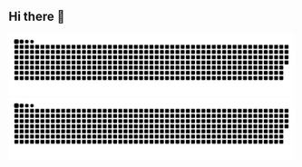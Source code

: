 ## Hi there 👋

<!--
**ariaafsar/ariaafsar** is a ✨ _special_ ✨ repository because its `README.md` (this file) appears on your GitHub profile.

Here are some ideas to get you started:

- 🔭 I’m currently working on ...
- 🌱 I’m currently learning ...
- 👯 I’m looking to collaborate on ...
- 🤔 I’m looking for help with ...
- 💬 Ask me about ...
- 📫 How to reach me: ...
- 😄 Pronouns: ...
- ⚡ Fun fact: ...
-->

![GitHub Snake Light](https://raw.githubusercontent.com/ariaafsar/ariaafsar/output/github-snake.svg#gh-light-mode-only)
![GitHub Snake Dark](https://raw.githubusercontent.com/ariaafsar/ariaafsar/output/github-snake-dark.svg#gh-dark-mode-only)

